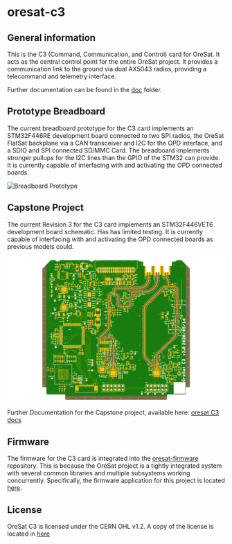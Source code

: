 # oresat-c3
## General information
This is the C3 (Command, Communication, and Control) card for OreSat. It
acts as the central control point for the entire OreSat project. It
provides a communication link to the ground via dual AX5043 radios,
providing a telecommand and telemetry interface.

Further documentation can be found in the [doc](doc) folder.

## Prototype Breadboard
The current breadboard prototype for the C3 card implements an
STM32F446RE development board connected to two SPI radios, the OreSat
FlatSat backplane via a CAN transceiver and I2C for the OPD interface,
and a SDIO and SPI connected SD/MMC Card. The breadboard implements
stronger pullups for the I2C lines than the GPIO of the STM32 can
provide. It is currently capable of interfacing with and activating the
OPD connected boards.

![Breadboard Prototype](prototype.jpg)

## Capstone Project
The current Revision 3 for the C3 card implements an
STM32F446VET6 development board schematic. Has has limited testing. It is 
currently capable of interfacing with and activating the OPD connected
boards as previous models could.

![Revision 3](oresat-c3.png)


Further Documentation for the Capstone project, available here:
[oresat C3 docs](https://drive.google.com/open?id=1Un2p3h_Q7atn-QL2-gCIlfyMp1jt3sK1)

## Firmware
The firmware for the C3 card is integrated into the
[oresat-firmware](https://github.com/oresat/oresat-firmware) repository.
This is because the OreSat project is a tightly integrated system with
several common libraries and multiple subsystems working concurrently.
Specifically, the firmware application for this project is located
[here](https://github.com/oresat/oresat-firmware/tree/c3_capstone/src/f4/app_c3_v1).

## License
OreSat C3 is licensed under the CERN OHL v1.2. A copy of the license is
located in [here](LICENSE.md)
